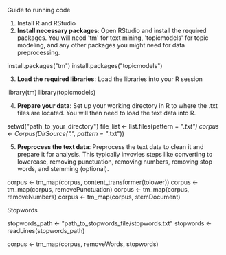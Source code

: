 Guide to running code

1. Install R and RStudio
2. **Install necessary packages**: Open RStudio and install the required packages. You will need 'tm' for text mining, 'topicmodels' for topic modeling, and any other packages you might need for data preprocessing.

install.packages("tm")
install.packages("topicmodels")

3. **Load the required libraries**: Load the libraries into your R session

library(tm)
library(topicmodels)

4. **Prepare your data**: Set up your working directory in R to where the .txt files are located. You will then need to load the text data into R.

setwd("path_to_your_directory")
file_list <- list.files(pattern = "*.txt")
corpus <- Corpus(DirSource(".", pattern = "*.txt"))

5. **Preprocess the text data**: Preprocess the text data to clean it and prepare it for analysis. This typically invovles steps like converting to lowercase, removing punctuation, removing numbers, removing stop words, and stemming (optional).

corpus <- tm_map(corpus, content_transformer(tolower))
corpus <- tm_map(corpus, removePunctuation)
corpus <- tm_map(corpus, removeNumbers)
corpus <- tm_map(corpus, stemDocument)

Stopwords 

stopwords_path <- "path_to_stopwords_file/stopwords.txt"
stopwords <- readLines(stopwords_path)

corpus <- tm_map(corpus, removeWords, stopwords)

